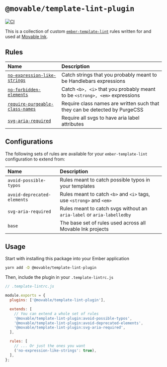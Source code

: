 # `@movable/template-lint-plugin`

[![CI](https://github.com/movableink/template-lint-plugin/actions/workflows/ci.yml/badge.svg)](https://github.com/movableink/template-lint-plugin/actions/workflows/ci.yml)

This is a collection of custom [`ember-template-lint`](https://github.com/ember-template-lint/ember-template-lint) rules written for and used at [Movable Ink](https://github.com/movableink).

## Rules

| Name                                                                             | Description                                                                 |
| :------------------------------------------------------------------------------- | :-------------------------------------------------------------------------- |
| [`no-expression-like-strings`](./docs/rules/no-expression-like-strings.md)       | Catch strings that you probably meant to be Handlebars expressions          |
| [`no-forbidden-elements`][no-forbidden-elements-docs]                            | Catch `<b>, <i>` that you probably meant to be `<strong>, <em>` expressions |
| [`require-purgeable-class-names`](./docs/rules/require-purgeable-class-names.md) | Require class names are written such that they can be detected by PurgeCSS  |
| [`svg-aria-required`](./docs/rules/svg-aria-required.md)                         | Require all svgs to have aria label attributes                              |

## Configurations

The following sets of rules are available for your `ember-template-lint` configuration to extend from:

| Name                        | Description                                                            |
| :-------------------------- | :--------------------------------------------------------------------- |
| `avoid-possible-typos`      | Rules meant to catch possible typos in your templates                  |
| `avoid-deprecated-elements` | Rules meant to catch `<b>` and `<i>` tags, use `<strong>` and `<em>`   |
| `svg-aria-required`         | Rules meant to catch svgs without an `aria-label` or `aria-labelledby` |
| `base`                      | The base set of rules used across all Movable Ink projects             |

## Usage

Start with installing this package into your Ember application

```sh
yarn add -D @movable/template-lint-plugin
```

Then, include the plugin in your `.template-lintrc.js`

```javascript
// .template-lintrc.js

module.exports = {
  plugins: ['@movable/template-lint-plugin'],

  extends: [
    // You can extend a whole set of rules
    '@movable/template-lint-plugin:avoid-possible-typos',
    '@movable/template-lint-plugin:avoid-deprecated-elements',
    '@movable/template-lint-plugin:svg-aria-required',
  ],

  rules: [
    // ... Or just the ones you want
    ('no-expression-like-strings': true),
  ],
};
```

[no-forbidden-elements-docs]: https://github.com/ember-template-lint/ember-template-lint/blob/master/docs/rule/no-forbidden-elements.md#no-forbidden-elements
